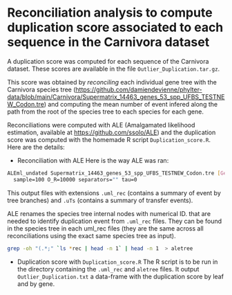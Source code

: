 # Reconciliation analysis to compute duplication score associated to each sequence in the Carnivora dataset

A duplication score was computed for each sequence of the Carnivora dataset. These scores are available in the file `Outlier_Duplication.tar.gz`.

This score was obtained by *reconciling* each individual gene tree with the Carnivora species tree (https://github.com/damiendevienne/phylter-data/blob/main/Carnivora/Supermatrix_14463_genes_53_spp_UFBS_TESTNEW_Codon.tre) and computing the mean number of event infered along the path from the root of the species tree to each species for each gene. 

Reconciliations were computed with ALE (Amalgamated likelihood estimation, available at https://github.com/ssolo/ALE) and the duplication score was computed with the homemade R script `Duplication_score.R`. Here are the details: 

- Reconciliation with ALE
Here is the way ALE was ran:

```sh
ALEml_undated Supermatrix_14463_genes_53_spp_UFBS_TESTNEW_Codon.tre [Gene_tree] \
  sample=100 O_R=10000 separators="" tau=0
```
This output files with extensions `.uml_rec` (contains a summary of event by tree branches) and `.uTs` (contains a summary of transfer events).

ALE renames the species tree internal nodes with numerical ID. that are needed to identify duplication event from `.uml_rec` files. They can be found in the species tree in each uml_rec files (they are the same across all reconciliations using the exact same species tree as input).

```sh
grep -oh "(.*;" `ls *rec | head -n 1` | head -n 1  > aletree
```

- Duplication score with `Duplication_score.R`
The R script is to be run in the directory containing the `.uml_rec` and `aletree` files.
It output `Outlier_Duplication.txt` a data-frame with the duplication score by leaf and by gene.
